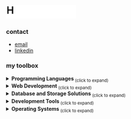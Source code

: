 <picture>
  <source media="(prefers-color-scheme: dark)" srcset="./assets/hello-dark.gif" width="192" height="36">
  <img alt="Hello!" src="./assets/hello-light.gif" width="192" height="36">
</picture>

<h3> contact </h3>

  * [email](mailto:contact@colesullivan.us "contact@colesullivan.us")
  * [linkedin](https://www.linkedin.com/in/sullivan-cole "in/sullivan-cole")


<h3> my toolbox </h3>

<details>
  <summary><strong> Programming Languages </strong> <sub> (click to expand) </sub></summary>
  <br>
  
  > [![C](https://img.shields.io/badge/C-00599C?logo=c&logoColor=white "C")](#)
  > [![C++](https://img.shields.io/badge/C++-%2300599C.svg?logo=c%2B%2B&logoColor=white "C++")](#)
  > [![Python](https://img.shields.io/badge/Python-3776AB?logo=python&logoColor=fff "Python")](#)
  > [![Ruby](https://img.shields.io/badge/Ruby-%23CC342D.svg?&logo=ruby&logoColor=white "Ruby")](#)
  > [![Rust](https://img.shields.io/badge/Rust-%23000000.svg?e&logo=rust&logoColor=white "Rust")](#)
  > [![Bash](https://img.shields.io/badge/Bash-4EAA25?logo=gnubash&logoColor=fff "Bash")](#)
</details>

<details>
  <summary><strong> Web Development </strong> <sub> (click to expand) </sub></summary>
  <br>
  
  > [![HTML](https://img.shields.io/badge/HTML-%23E34F26.svg?logo=html5&logoColor=white "HTML")](#)
  > [![CSS](https://img.shields.io/badge/CSS-1572B6?logo=css3&logoColor=fff "CSS")](#)
  > [![JavaScript](https://img.shields.io/badge/JavaScript-F7DF1E?logo=javascript&logoColor=000 "JavaScript")](#)
  > [![Rails](https://img.shields.io/badge/Rails-%23CC0000.svg?logo=ruby-on-rails&logoColor=white "Rails")](#)
  > [![Shopify](https://img.shields.io/badge/Shopify-7AB55C?logo=shopify&logoColor=fff "Shopify")](#)
  > [![Cloudflare](https://img.shields.io/badge/Cloudflare-F38020?logo=Cloudflare&logoColor=white "Cloudflare")](#)
</details>

<details>
  <summary><strong> Database and Storage Solutions </strong> <sub> (click to expand) </sub></summary>
  <br>
  
  > [![MySQL](https://img.shields.io/badge/MySQL-4479A1?logo=mysql&logoColor=fff "MySQL")](#)
  > [![Postgres](https://img.shields.io/badge/Postgres-%23316192.svg?logo=postgresql&logoColor=white "Postgres")](#)
  > [![MongoDB](https://img.shields.io/badge/MongoDB-%234ea94b.svg?logo=mongodb&logoColor=white "MongoDB")](#)
  > [![AWS S3](https://img.shields.io/badge/AWS_S3-%23FF9900.svg?logo=amazon-web-services&logoColor=white "AWS S3")](#)
</details>

<details>
  <summary><strong> Development Tools </strong> <sub> (click to expand) </sub></summary>
  <br>
  
  > [![Git](https://img.shields.io/badge/Git-F05032?logo=git&logoColor=fff "Git")](#)
  > [![GitHub](https://img.shields.io/badge/GitHub-%23121011.svg?logo=github&logoColor=white "GitHub")](#)
  > [![Docker](https://img.shields.io/badge/Docker-2496ED?logo=docker&logoColor=fff "Docker")](#)
</details>

<details>
  <summary><strong> Operating Systems </strong> <sub> (click to expand) </sub></summary>
  <br>
  
  > [![Windows](https://custom-icon-badges.demolab.com/badge/Windows-0078D6?logo=windows11&logoColor=white "Windows")](#)
  > [![macOS](https://img.shields.io/badge/macOS-000000?logo=apple&logoColor=F0F0F0 "macOS")](#)
  > [![Arch Linux](https://img.shields.io/badge/Arch%20Linux-1793D1?logo=arch-linux&logoColor=fff "Arch Linux")](#)
  > [![Ubuntu](https://img.shields.io/badge/Ubuntu-E95420?logo=ubuntu&logoColor=white "Ubuntu")](#)
  > [![Fedora](https://img.shields.io/badge/Fedora-51A2DA?logo=fedora&logoColor=fff "Fedora")](#)
</details>
